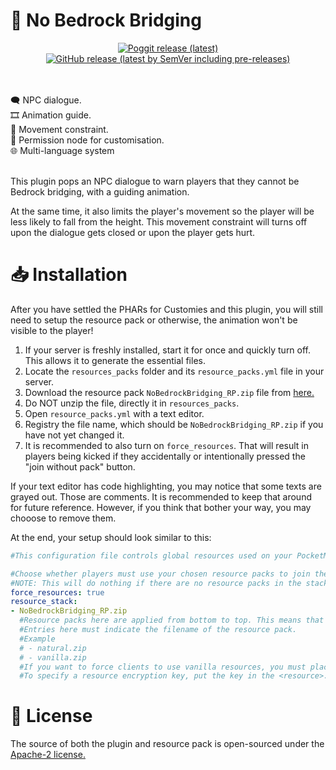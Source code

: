 # 🛑 No Bedrock Bridging
<p align="center">
  <a href="https://poggit.pmmp.io/p/NoBedrockBridging">  
    <img alt="Poggit release (latest)" src="https://poggit.pmmp.io/shield.downloads/NoBedrockBridging?style=for-the-badge">  
  </a>
  <a href="https://github.com/Endermanbugzjfc/">  
    <img alt="GitHub release (latest by SemVer including pre-releases)" src="https://img.shields.io/github/downloads-pre/Endermanbugzjfc/NoBedrockBridging/:tag/total?style=for-the-badge">
  </a>

<br><br>
    🗨 NPC dialogue.
    <br>
    🎞 Animation guide.
    <br>
    🚧 Movement constraint.
    <br>
    🔐 Permission node for customisation.
    <br>
    🌐 Multi-language system
    <br><br>
</p>

This plugin pops an NPC dialogue to warn players that they cannot be Bedrock bridging, with a guiding animation.

At the same time, it also limits the player's movement so the player will be less likely to fall from the height. This movement constraint will turns off upon the dialogue gets closed or upon the player gets hurt.

# 📥 Installation
After you have settled the PHARs for Customies and this plugin, you will still need to setup the resource pack or otherwise, the animation won't be visible to the player!

1. If your server is freshly installed, start it for once and quickly turn off. This allows it to generate the essential files.
2. Locate the `resources_packs` folder and its `resource_packs.yml` file in your server.
3. Download the resource pack `NoBedrockBridging_RP.zip` file from [here.]()
4. Do NOT unzip the file, directly it in `resources_packs`.
5. Open `resource_packs.yml` with a text editor.
6. Registry the file name, which should be `NoBedrockBridging_RP.zip` if you have not yet changed it.
7. It is recommended to also turn on `force_resources`. That will result in players being kicked if they accidentally or intentionally pressed the "join without pack" button.

If your text editor has code highlighting, you may notice that some texts are grayed out. Those are comments. It is recommended to keep that around for future reference. However, if you think that bother your way, you may chooose to remove them.

At the end, your setup should look similar to this:
```yml
#This configuration file controls global resources used on your PocketMine-MP server.

#Choose whether players must use your chosen resource packs to join the server.
#NOTE: This will do nothing if there are no resource packs in the stack below.
force_resources: true
resource_stack:
- NoBedrockBridging_RP.zip
  #Resource packs here are applied from bottom to top. This means that resources in higher packs will override those in lower packs.
  #Entries here must indicate the filename of the resource pack.
  #Example
  # - natural.zip
  # - vanilla.zip
  #If you want to force clients to use vanilla resources, you must place a vanilla resource pack in your resources folder and add it to the stack here.
  #To specify a resource encryption key, put the key in the <resource>.key file alongside the resource pack. Example: vanilla.zip.key
```

# 📜 License
The source of both the plugin and resource pack is open-sourced under the [Apache-2 license.](https://github.com/Endermanbugzjfc/NoBedrockBridging/blob/master/LICENSE.md)
